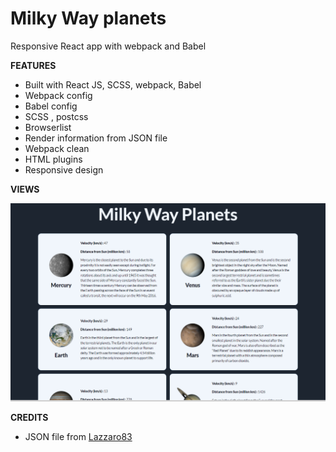 # Milky Way planets

Responsive React app with webpack and Babel

**FEATURES**

* Built with React JS, SCSS, webpack, Babel
* Webpack config
* Babel config
* SCSS , postcss
* Browserlist
* Render information from JSON file
* Webpack clean
* HTML plugins
* Responsive design

**VIEWS**

![view](/images/view.png "view")

**CREDITS**

* JSON file from [Lazzaro83](https://github.com/Lazzaro83/Solar-System/blob/master/planets.json)
